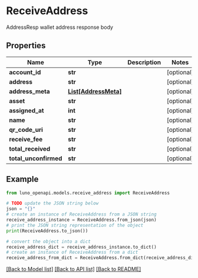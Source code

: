 # ReceiveAddress

AddressResp wallet address response body

## Properties

Name | Type | Description | Notes
------------ | ------------- | ------------- | -------------
**account_id** | **str** |  | [optional] 
**address** | **str** |  | [optional] 
**address_meta** | [**List[AddressMeta]**](AddressMeta.md) |  | [optional] 
**asset** | **str** |  | [optional] 
**assigned_at** | **int** |  | [optional] 
**name** | **str** |  | [optional] 
**qr_code_uri** | **str** |  | [optional] 
**receive_fee** | **str** |  | [optional] 
**total_received** | **str** |  | [optional] 
**total_unconfirmed** | **str** |  | [optional] 

## Example

```python
from luno_openapi.models.receive_address import ReceiveAddress

# TODO update the JSON string below
json = "{}"
# create an instance of ReceiveAddress from a JSON string
receive_address_instance = ReceiveAddress.from_json(json)
# print the JSON string representation of the object
print(ReceiveAddress.to_json())

# convert the object into a dict
receive_address_dict = receive_address_instance.to_dict()
# create an instance of ReceiveAddress from a dict
receive_address_from_dict = ReceiveAddress.from_dict(receive_address_dict)
```
[[Back to Model list]](../README.md#documentation-for-models) [[Back to API list]](../README.md#documentation-for-api-endpoints) [[Back to README]](../README.md)



